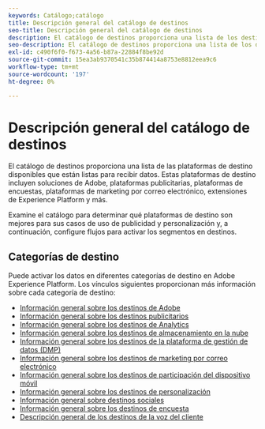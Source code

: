 ```yaml
---
keywords: Catálogo;catálogo
title: Descripción general del catálogo de destinos
seo-title: Descripción general del catálogo de destinos
description: El catálogo de destinos proporciona una lista de los destinos disponibles que están listos para recibir datos. Estos destinos incluyen soluciones de Adobe, plataformas publicitarias, plataformas de encuestas, plataformas de marketing por correo electrónico y mucho más.
seo-description: El catálogo de destinos proporciona una lista de los destinos disponibles que están listos para recibir datos. Estos destinos incluyen soluciones de Adobe, plataformas publicitarias, plataformas de encuestas, plataformas de marketing por correo electrónico y mucho más.
exl-id: c490f6f0-f673-4a56-b87a-22884f8be92d
source-git-commit: 15ea3ab9370541c35b874414a8753e8812eea9c6
workflow-type: tm+mt
source-wordcount: '197'
ht-degree: 0%

---
```


# Descripción general del catálogo de destinos

El catálogo de destinos proporciona una lista de las plataformas de destino disponibles que están listas para recibir datos. Estas plataformas de destino incluyen soluciones de Adobe, plataformas publicitarias, plataformas de encuestas, plataformas de marketing por correo electrónico, extensiones de Experience Platform y más.

Examine el catálogo para determinar qué plataformas de destino son mejores para sus casos de uso de publicidad y personalización y, a continuación, configure flujos para activar los segmentos en destinos.

## Categorías de destino

Puede activar los datos en diferentes categorías de destino en Adobe Experience Platform. Los vínculos siguientes proporcionan más información sobre cada categoría de destino:

- [Información general sobre los destinos de Adobe](adobe/overview.md)
- [Información general sobre los destinos publicitarios](advertising/overview.md)
- [Información general sobre los destinos de Analytics](analytics/overview.md)
- [Información general sobre los destinos de almacenamiento en la nube](cloud-storage/overview.md)
- [Información general sobre los destinos de la plataforma de gestión de datos (DMP)](data-management/overview.md)
- [Información general sobre los destinos de marketing por correo electrónico](email-marketing/overview.md)
- [Información general sobre los destinos de participación del dispositivo móvil](mobile-engagement/overview.md)
- [Información general sobre los destinos de personalización](personalization/overview.md)
- [Información general sobre destinos sociales](social/overview.md)
- [Información general sobre los destinos de encuesta](survey/overview.md)
- [Descripción general de los destinos de la voz del cliente](voice/overview.md)
